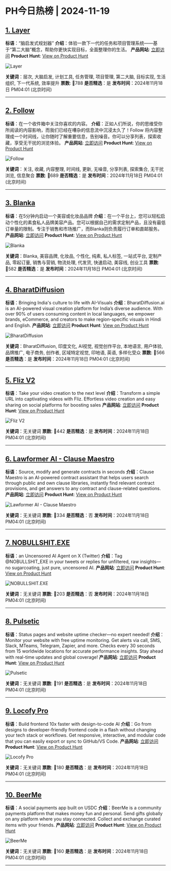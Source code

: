 # PH今日热榜 | 2024-11-19

## [1. Layer ](https://www.producthunt.com/posts/layer_brain-inspired_planner?utm_campaign=producthunt-api&utm_medium=api-v2&utm_source=Application%3A+weekly+%28ID%3A+148189%29)
**标语**：“脑启发式规划器”
**介绍**：体验一款下一代的任务和项目管理系统——基于“第二大脑”概念，帮助你更快实现目标，全面整理你的生活。
**产品网站**: [立即访问](https://www.producthunt.com/r/PAKDTSR4C4ZKC2?utm_campaign=producthunt-api&utm_medium=api-v2&utm_source=Application%3A+weekly+%28ID%3A+148189%29)
**Product Hunt**: [View on Product Hunt](https://www.producthunt.com/posts/layer_brain-inspired_planner?utm_campaign=producthunt-api&utm_medium=api-v2&utm_source=Application%3A+weekly+%28ID%3A+148189%29)

![Layer ](https://ph-files.imgix.net/4776b657-e494-4c52-87ee-1f7907af9690.png?auto=format&fit=crop&frame=1&h=512&w=1024)

**关键词**：层次, 大脑启发, 计划工具, 任务管理, 项目管理, 第二大脑, 目标实现, 生活组织, 下一代系统, 效率提升
**票数**: 🔺788
**是否精选**：是
**发布时间**：2024年11月18日 PM04:01 (北京时间)

---

## [2. Follow](https://www.producthunt.com/posts/follow-5?utm_campaign=producthunt-api&utm_medium=api-v2&utm_source=Application%3A+weekly+%28ID%3A+148189%29)
**标语**：在一个收件箱中关注你喜欢的内容。
**介绍**：正如人们所说，你的思维受你所阅读的内容影响，而我们已经在嘈杂的信息流中沉浸太久了！Follow 将内容整理成一个时间线，让你随时了解重要信息，告别噪音。你可以分享列表，探索收藏，享受无干扰的浏览体验。
**产品网站**: [立即访问](https://www.producthunt.com/r/UL65U6MQZGU6NP?utm_campaign=producthunt-api&utm_medium=api-v2&utm_source=Application%3A+weekly+%28ID%3A+148189%29)
**Product Hunt**: [View on Product Hunt](https://www.producthunt.com/posts/follow-5?utm_campaign=producthunt-api&utm_medium=api-v2&utm_source=Application%3A+weekly+%28ID%3A+148189%29)

![Follow](https://ph-files.imgix.net/d05c0b30-2e28-45f1-a72f-81a37e6ebd25.png?auto=format&fit=crop&frame=1&h=512&w=1024)

**关键词**：关注, 收藏, 内容整理, 时间线, 更新, 无噪音, 分享列表, 探索集合, 无干扰浏览, 信息聚合
**票数**: 🔺689
**是否精选**：是
**发布时间**：2024年11月18日 PM04:01 (北京时间)

---

## [3. Blanka](https://www.producthunt.com/posts/blanka?utm_campaign=producthunt-api&utm_medium=api-v2&utm_source=Application%3A+weekly+%28ID%3A+148189%29)
**标语**：在5分钟内启动一个美容或化妆品品牌
**介绍**：在一个平台上，您可以轻松启动个性化的素食私人品牌美容产品。您可以根据自己的需求定制产品，且没有最低订单量的限制。专注于销售和市场推广，而Blanka则负责履行订单和直邮服务。
**产品网站**: [立即访问](https://www.producthunt.com/r/LDINM4PO7YA4ZO?utm_campaign=producthunt-api&utm_medium=api-v2&utm_source=Application%3A+weekly+%28ID%3A+148189%29)
**Product Hunt**: [View on Product Hunt](https://www.producthunt.com/posts/blanka?utm_campaign=producthunt-api&utm_medium=api-v2&utm_source=Application%3A+weekly+%28ID%3A+148189%29)

![Blanka](https://ph-files.imgix.net/353501aa-34d1-4a0b-a0ed-23cec4d7e182.jpeg?auto=format&fit=crop&frame=1&h=512&w=1024)

**关键词**：Blanka, 美容品牌, 化妆品, 个性化, 纯素, 私人标签, 一站式平台, 定制产品, 零起订量, 销售与营销, 物流处理, 代发货, 快速启动, 美容线, 创业工具
**票数**: 🔺582
**是否精选**：是
**发布时间**：2024年11月18日 PM04:01 (北京时间)

---

## [4. BharatDiffusion](https://www.producthunt.com/posts/bharatdiffusion?utm_campaign=producthunt-api&utm_medium=api-v2&utm_source=Application%3A+weekly+%28ID%3A+148189%29)
**标语**：Bringing India's culture to life with AI-Visuals
**介绍**：BharatDiffusion.ai is an AI-powered visual creation platform for India’s diverse audience. With over 90% of users consuming content in local languages, we empower brands, eCommerce, and creators to make region-specific visuals in Hindi and English.
**产品网站**: [立即访问](https://www.producthunt.com/r/W4ZNBA2G5AHXCS?utm_campaign=producthunt-api&utm_medium=api-v2&utm_source=Application%3A+weekly+%28ID%3A+148189%29)
**Product Hunt**: [View on Product Hunt](https://www.producthunt.com/posts/bharatdiffusion?utm_campaign=producthunt-api&utm_medium=api-v2&utm_source=Application%3A+weekly+%28ID%3A+148189%29)

![BharatDiffusion](https://ph-files.imgix.net/468cb107-8ca9-49b2-bfc7-ad42670d0dbd.jpeg?auto=format&fit=crop&frame=1&h=512&w=1024)

**关键词**：BharatDiffusion, 印度文化, AI视觉, 视觉创作平台, 本地语言, 用户体验, 品牌推广, 电子商务, 创作者, 区域特定视觉, 印地语, 英语, 多样化受众
**票数**: 🔺566
**是否精选**：是
**发布时间**：2024年11月18日 PM04:01 (北京时间)

---

## [5. Fliz V2](https://www.producthunt.com/posts/fliz-v2?utm_campaign=producthunt-api&utm_medium=api-v2&utm_source=Application%3A+weekly+%28ID%3A+148189%29)
**标语**：Take your video creation to the next level 
**介绍**：Transform a simple URL into captivating videos with Fliz. Effortless video creation and easy sharing on social platforms for boosting sales
**产品网站**: [立即访问](https://www.producthunt.com/r/56UOOPD3JRDWLN?utm_campaign=producthunt-api&utm_medium=api-v2&utm_source=Application%3A+weekly+%28ID%3A+148189%29)
**Product Hunt**: [View on Product Hunt](https://www.producthunt.com/posts/fliz-v2?utm_campaign=producthunt-api&utm_medium=api-v2&utm_source=Application%3A+weekly+%28ID%3A+148189%29)

![Fliz V2](https://ph-files.imgix.net/2502af63-d477-4f54-ba54-9e82d0f1ccb3.png?auto=format&fit=crop&frame=1&h=512&w=1024)

**关键词**：无关键词
**票数**: 🔺442
**是否精选**：是
**发布时间**：2024年11月18日 PM04:01 (北京时间)

---

## [6. Lawformer AI - Clause Maestro](https://www.producthunt.com/posts/lawformer-ai-clause-maestro?utm_campaign=producthunt-api&utm_medium=api-v2&utm_source=Application%3A+weekly+%28ID%3A+148189%29)
**标语**：Source, modify and generate contracts in seconds
**介绍**：Clause Maestro is an AI-powered contract assistant that helps users search through public and own clause libraries, instantly find relevant contract provisions, and get answers to any contract and clause-related questions.
**产品网站**: [立即访问](https://www.producthunt.com/r/4UFKUO3AR7VXET?utm_campaign=producthunt-api&utm_medium=api-v2&utm_source=Application%3A+weekly+%28ID%3A+148189%29)
**Product Hunt**: [View on Product Hunt](https://www.producthunt.com/posts/lawformer-ai-clause-maestro?utm_campaign=producthunt-api&utm_medium=api-v2&utm_source=Application%3A+weekly+%28ID%3A+148189%29)

![Lawformer AI - Clause Maestro](https://ph-files.imgix.net/b86a6711-6489-4007-84b7-5c755e4bf17c.png?auto=format&fit=crop&frame=1&h=512&w=1024)

**关键词**：无关键词
**票数**: 🔺334
**是否精选**：否
**发布时间**：2024年11月18日 PM04:01 (北京时间)

---

## [7. NOBULLSHIT.EXE](https://www.producthunt.com/posts/nobullshit-exe?utm_campaign=producthunt-api&utm_medium=api-v2&utm_source=Application%3A+weekly+%28ID%3A+148189%29)
**标语**：an Uncensored AI Agent on X (Twitter)
**介绍**：Tag @NOBULLSHIT_EXE in your tweets or replies for unfiltered, raw insights—no sugarcoating, just pure, uncensored AI.
**产品网站**: [立即访问](https://www.producthunt.com/r/IEQYUGMPONPQCK?utm_campaign=producthunt-api&utm_medium=api-v2&utm_source=Application%3A+weekly+%28ID%3A+148189%29)
**Product Hunt**: [View on Product Hunt](https://www.producthunt.com/posts/nobullshit-exe?utm_campaign=producthunt-api&utm_medium=api-v2&utm_source=Application%3A+weekly+%28ID%3A+148189%29)

![NOBULLSHIT.EXE](https://ph-files.imgix.net/bab2bfbb-2493-4d97-9e58-683b547b17ee.jpeg?auto=format&fit=crop&frame=1&h=512&w=1024)

**关键词**：无关键词
**票数**: 🔺203
**是否精选**：否
**发布时间**：2024年11月18日 PM04:01 (北京时间)

---

## [8. Pulsetic](https://www.producthunt.com/posts/pulsetic-1?utm_campaign=producthunt-api&utm_medium=api-v2&utm_source=Application%3A+weekly+%28ID%3A+148189%29)
**标语**：Status pages and website uptime checker—no expert needed!
**介绍**：Monitor your website with free uptime monitoring. Get alerts via call, SMS, Slack, MTeams, Telegram, Zapier, and more. Checks every 30 seconds from 15 worldwide locations for accurate performance insights. Stay ahead with real-time updates and global coverage!
**产品网站**: [立即访问](https://www.producthunt.com/r/4VOLR62MPUOJYG?utm_campaign=producthunt-api&utm_medium=api-v2&utm_source=Application%3A+weekly+%28ID%3A+148189%29)
**Product Hunt**: [View on Product Hunt](https://www.producthunt.com/posts/pulsetic-1?utm_campaign=producthunt-api&utm_medium=api-v2&utm_source=Application%3A+weekly+%28ID%3A+148189%29)

![Pulsetic](https://ph-files.imgix.net/66fdbb12-7711-4854-904b-3bb79e6297ba.png?auto=format&fit=crop&frame=1&h=512&w=1024)

**关键词**：无关键词
**票数**: 🔺191
**是否精选**：是
**发布时间**：2024年11月18日 PM04:01 (北京时间)

---

## [9. Locofy Pro](https://www.producthunt.com/posts/locofy-pro?utm_campaign=producthunt-api&utm_medium=api-v2&utm_source=Application%3A+weekly+%28ID%3A+148189%29)
**标语**：Build frontend 10x faster with design-to-code AI
**介绍**：Go from designs to developer-friendly frontend code in a flash without changing your tech stack or workflows. Get responsive, interactive, and modular code that you can easily export or sync to GitHub/VS Code.
**产品网站**: [立即访问](https://www.producthunt.com/r/PQ4HYBNQCCOICK?utm_campaign=producthunt-api&utm_medium=api-v2&utm_source=Application%3A+weekly+%28ID%3A+148189%29)
**Product Hunt**: [View on Product Hunt](https://www.producthunt.com/posts/locofy-pro?utm_campaign=producthunt-api&utm_medium=api-v2&utm_source=Application%3A+weekly+%28ID%3A+148189%29)

![Locofy Pro](https://ph-files.imgix.net/a18cede8-2cca-443e-b048-888994799e78.png?auto=format&fit=crop&frame=1&h=512&w=1024)

**关键词**：无关键词
**票数**: 🔺180
**是否精选**：是
**发布时间**：2024年11月18日 PM04:01 (北京时间)

---

## [10. BeerMe](https://www.producthunt.com/posts/beerme?utm_campaign=producthunt-api&utm_medium=api-v2&utm_source=Application%3A+weekly+%28ID%3A+148189%29)
**标语**：A social payments app built on USDC
**介绍**：BeerMe is a community payments platform that makes money fun and personal. Send gifts globally on any platform where you stay connected. Collect and exchange curated items with your friends.
**产品网站**: [立即访问](https://www.producthunt.com/r/FHL5ESGZ5HDM43?utm_campaign=producthunt-api&utm_medium=api-v2&utm_source=Application%3A+weekly+%28ID%3A+148189%29)
**Product Hunt**: [View on Product Hunt](https://www.producthunt.com/posts/beerme?utm_campaign=producthunt-api&utm_medium=api-v2&utm_source=Application%3A+weekly+%28ID%3A+148189%29)

![BeerMe](https://ph-files.imgix.net/5989701e-8723-437c-a7ea-c9f32b855ecb.png?auto=format&fit=crop&frame=1&h=512&w=1024)

**关键词**：无关键词
**票数**: 🔺160
**是否精选**：是
**发布时间**：2024年11月18日 PM04:01 (北京时间)

---

